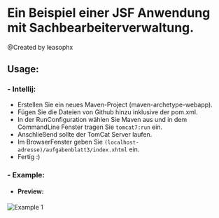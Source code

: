 # Ein Beispiel einer JSF Anwendung mit Sachbearbeiterverwaltung.
@Created by leasophx


## Usage:
### - Intellij:
* Erstellen Sie ein neues Maven-Project (maven-archetype-webapp). 
* Fügen Sie die Dateien von Github hinzu inklusive der pom.xml. 
* In der RunConfiguration wählen Sie Maven aus und in dem CommandLine Fenster tragen Sie `tomcat7:run` ein. 
* Anschließend sollte der TomCat Server laufen. 
* Im BrowserFenster geben Sie `(localhost-adresse)/aufgabenblatt3/index.xhtml` ein. 
* Fertig :) 

### - Example:
* #### Preview:
![Example 1](../assets/jsf_2.png?raw=true)
